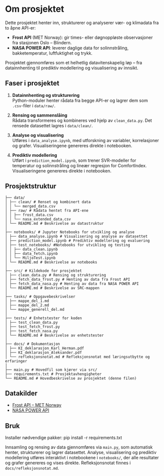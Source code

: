 # Om prosjektet

Dette prosjektet henter inn, strukturerer og analyserer vær- og klimadata fra to åpne API-er:

- **Frost API** (MET Norway): gir times- eller døgnoppløste observasjoner fra stasjonen Oslo – Blindern.
- **NASA POWER API**: leverer daglige data for solinnstråling, bakketemperatur, luftfuktighet og trykk.

Prosjektet gjennomføres som et helhetlig datavitenskapelig løp – fra datainnhenting til prediktiv modellering og visualisering av innsikt.

## Faser i prosjektet

1. **Datainnhenting og strukturering**  
   Python-moduler henter rådata fra begge API-er og lagrer dem som `.csv`-filer i `data/raw/`.

2. **Rensing og sammenslåing**  
   Rådata transformeres og kombineres ved hjelp av `clean_data.py`. Det rensede datasettet lagres i `data/clean/`.

3. **Analyse og visualisering**  
   Utføres i `data_analyse.ipynb`, med utforskning av variabler, korrelasjoner og grafer. Visualiseringene genereres direkte i notebooken.

4. **Prediktiv modellering**  
   Utført i `prediction_model.ipynb`, som trener SVR-modeller for temperatur og solinnstråling og lineær regresjon for ComfortIndex. Visualiseringene genereres direkte i notebooken.

## Prosjektstruktur
```
├── data/
│ ├── clean/ # Renset og kombinert data
│ │ └── merged_data.csv
│ ├── raw/ # Rådata hentet fra API-ene
│ │ ├── frost_data.csv
│ │ └── nasa_extended_data.csv
│ └── README.md # Beskrivelse av datastruktur
│
├── notebooks/ # Jupyter Notebooks for utvikling og analyse
│ ├── data_analyse.ipynb # Visualisering og analyse av datasettet
│ ├── prediction_model.ipynb # Prediktiv modellering og evaluering
│ ├── test_notebooks/ #Notebooks for utvikling og testing
│ │ ├── data_clean.ipynb
│ │ ├── data_fetch.ipynb
│ │ └── MiljoTest.ipynb
│ └── README.md # Beskrivelse av notebooks
│
├── src/ # Kildekode for prosjektet
│ ├── clean_data.py # Rensing og strukturering
│ ├── fetch_data_frost.py # Henting av data fra Frost API
│ ├── fetch_data_nasa.py # Henting av data fra NASA POWER API
│ └── README.md # Beskrivelse av SRC-mappen
│
├── tasks/ # Oppgavebeskrivelser
│ ├── mappe_del_1.md
│ ├── mappe_del_2.md
│ └── mappe_generell_del.md
│
├── tests/ # Enhetstester for koden
│ ├── test_clean_data.py
│ ├── test_fetch_frost.py
│ ├── test_fetch_nasa.py
│ └── README.md # Beskrivelse av enhetstester
│
├── docs/ # Dokumentasjon
│ ├── KI_deklarasjon_Karl_Herman.pdf
│ ├── KI_deklarasjon_Aleksander.pdf
│ └── refleksjonsnotat.md # Refleksjonsnotat med læringsutbytte og erfaringer
│
├── main.py # Hovedfil som kjører via src/
├── requirements.txt # Prosjektavhengigheter
└── README.md # Hovedbeskrivelse av prosjektet (denne filen)
```


## Datakilder

- [Frost API – MET Norway](https://frost.met.no/)
- [NASA POWER API](https://power.larc.nasa.gov/)

## Bruk

Installer nødvendige pakker:
pip install -r requirements.txt

Innsamling og rensing av data gjennomføres via `main.py`, som automatisk henter, strukturerer og lagrer datasettet. Analyse, visualisering og prediktiv modellering utføres interaktivt i notebookene i `notebooks/`, der alle resultater og grafer genereres og vises direkte. Refleksjonsnotat finnes i `docs/refleksjonsnotat.md`.

